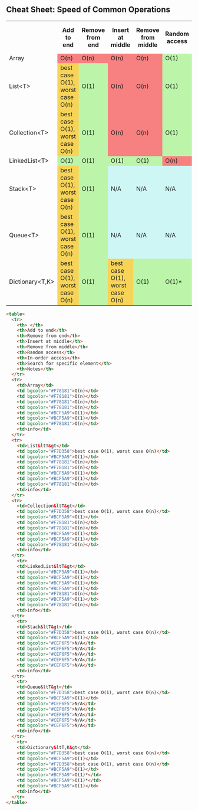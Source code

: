 ## Cheat Sheet: Speed of Common Operations

<table>
  <tr>
    <th> </th>
    <th>Add to end</th>
	<th>Remove from end</th>
	<th>Insert at middle</th>
	<th>Remove from middle</th>
	<th>Random access</th>
	<th>In-order access</th>
	<th>Search for specific element</th>
	<th>Notes</th>	
  </tr>
  <tr>
    <td>Array</td>
    <td bgcolor="#F78181">O(n)</td>
    <td bgcolor="#F78181">O(n)</td>
    <td bgcolor="#F78181">O(n)</td>
    <td bgcolor="#F78181">O(n)</td>
    <td bgcolor="#BCF5A9">O(1)</td>
    <td bgcolor="#BCF5A9">O(1)</td>
    <td bgcolor="#F78181">O(n)</td>
	<td>info</td>
  </tr>
  <tr>
    <td>List&ltT&gt</td>
    <td bgcolor="#F7D358">best case O(1), worst case O(n)</td>
    <td bgcolor="#BCF5A9">O(1)</td>
    <td bgcolor="#F78181">O(n)</td>
    <td bgcolor="#F78181">O(n)</td>
    <td bgcolor="#BCF5A9">O(1)</td>
    <td bgcolor="#BCF5A9">O(1)</td>
    <td bgcolor="#F78181">O(n)</td>
	<td>info</td>
  </tr>
  <tr>
    <td>Collection&ltT&gt</td>
    <td bgcolor="#F7D358">best case O(1), worst case O(n)</td>
    <td bgcolor="#BCF5A9">O(1)</td>
    <td bgcolor="#F78181">O(n)</td>
    <td bgcolor="#F78181">O(n)</td>
    <td bgcolor="#BCF5A9">O(1)</td>
    <td bgcolor="#BCF5A9">O(1)</td>
    <td bgcolor="#F78181">O(n)</td>
	<td>info</td>
  </tr>
    <tr>
    <td>LinkedList&ltT&gt</td>
    <td bgcolor="#BCF5A9">O(1)</td>
    <td bgcolor="#BCF5A9">O(1)</td>
    <td bgcolor="#BCF5A9">O(1)</td>
    <td bgcolor="#BCF5A9">O(1)</td>
    <td bgcolor="#F78181">O(n)</td>
    <td bgcolor="#BCF5A9">O(1)</td>
    <td bgcolor="#F78181">O(n)</td>
	<td>info</td>
  </tr>
    <tr>
    <td>Stack&ltT&gt</td>
    <td bgcolor="#F7D358">best case O(1), worst case O(n)</td>
    <td bgcolor="#BCF5A9">O(1)</td>
    <td bgcolor="#CEF6F5">N/A</td>
    <td bgcolor="#CEF6F5">N/A</td>
    <td bgcolor="#CEF6F5">N/A</td>
    <td bgcolor="#CEF6F5">N/A</td>
    <td bgcolor="#CEF6F5">N/A</td>
	<td>info</td>
  </tr>
    <tr>
    <td>Queue&ltT&gt</td>
    <td bgcolor="#F7D358">best case O(1), worst case O(n)</td>
    <td bgcolor="#BCF5A9">O(1)</td>
    <td bgcolor="#CEF6F5">N/A</td>
    <td bgcolor="#CEF6F5">N/A</td>
    <td bgcolor="#CEF6F5">N/A</td>
    <td bgcolor="#CEF6F5">N/A</td>
    <td bgcolor="#CEF6F5">N/A</td>
	<td>info</td>
  </tr>
    <tr>
    <td>Dictionary&ltT,K&gt</td>
    <td bgcolor="#F7D358">best case O(1), worst case O(n)</td>
    <td bgcolor="#BCF5A9">O(1)</td>
    <td bgcolor="#F7D358">best case O(1), worst case O(n)</td>
    <td bgcolor="#BCF5A9">O(1)</td>
    <td bgcolor="#BCF5A9">O(1)*</td>    
	<td bgcolor="#BCF5A9">O(1)*</td>    
	<td bgcolor="#BCF5A9">O(1)</td>
	<td>info</td>
  </tr>
</table>

```HTML
<table>
  <tr>
    <th> </th>
    <th>Add to end</th>
	<th>Remove from end</th>
	<th>Insert at middle</th>
	<th>Remove from middle</th>
	<th>Random access</th>
	<th>In-order access</th>
	<th>Search for specific element</th>
	<th>Notes</th>	
  </tr>
  <tr>
    <td>Array</td>
    <td bgcolor="#F78181">O(n)</td>
    <td bgcolor="#F78181">O(n)</td>
    <td bgcolor="#F78181">O(n)</td>
    <td bgcolor="#F78181">O(n)</td>
    <td bgcolor="#BCF5A9">O(1)</td>
    <td bgcolor="#BCF5A9">O(1)</td>
    <td bgcolor="#F78181">O(n)</td>
	<td>info</td>
  </tr>
  <tr>
    <td>List&ltT&gt</td>
    <td bgcolor="#F7D358">best case O(1), worst case O(n)</td>
    <td bgcolor="#BCF5A9">O(1)</td>
    <td bgcolor="#F78181">O(n)</td>
    <td bgcolor="#F78181">O(n)</td>
    <td bgcolor="#BCF5A9">O(1)</td>
    <td bgcolor="#BCF5A9">O(1)</td>
    <td bgcolor="#F78181">O(n)</td>
	<td>info</td>
  </tr>
  <tr>
    <td>Collection&ltT&gt</td>
    <td bgcolor="#F7D358">best case O(1), worst case O(n)</td>
    <td bgcolor="#BCF5A9">O(1)</td>
    <td bgcolor="#F78181">O(n)</td>
    <td bgcolor="#F78181">O(n)</td>
    <td bgcolor="#BCF5A9">O(1)</td>
    <td bgcolor="#BCF5A9">O(1)</td>
    <td bgcolor="#F78181">O(n)</td>
	<td>info</td>
  </tr>
    <tr>
    <td>LinkedList&ltT&gt</td>
    <td bgcolor="#BCF5A9">O(1)</td>
    <td bgcolor="#BCF5A9">O(1)</td>
    <td bgcolor="#BCF5A9">O(1)</td>
    <td bgcolor="#BCF5A9">O(1)</td>
    <td bgcolor="#F78181">O(n)</td>
    <td bgcolor="#BCF5A9">O(1)</td>
    <td bgcolor="#F78181">O(n)</td>
	<td>info</td>
  </tr>
    <tr>
    <td>Stack&ltT&gt</td>
    <td bgcolor="#F7D358">best case O(1), worst case O(n)</td>
    <td bgcolor="#BCF5A9">O(1)</td>
    <td bgcolor="#CEF6F5">N/A</td>
    <td bgcolor="#CEF6F5">N/A</td>
    <td bgcolor="#CEF6F5">N/A</td>
    <td bgcolor="#CEF6F5">N/A</td>
    <td bgcolor="#CEF6F5">N/A</td>
	<td>info</td>
  </tr>
    <tr>
    <td>Queue&ltT&gt</td>
    <td bgcolor="#F7D358">best case O(1), worst case O(n)</td>
    <td bgcolor="#BCF5A9">O(1)</td>
    <td bgcolor="#CEF6F5">N/A</td>
    <td bgcolor="#CEF6F5">N/A</td>
    <td bgcolor="#CEF6F5">N/A</td>
    <td bgcolor="#CEF6F5">N/A</td>
    <td bgcolor="#CEF6F5">N/A</td>
	<td>info</td>
  </tr>
    <tr>
    <td>Dictionary&ltT,K&gt</td>
    <td bgcolor="#F7D358">best case O(1), worst case O(n)</td>
    <td bgcolor="#BCF5A9">O(1)</td>
    <td bgcolor="#F7D358">best case O(1), worst case O(n)</td>
    <td bgcolor="#BCF5A9">O(1)</td>
    <td bgcolor="#BCF5A9">O(1)*</td>    
	<td bgcolor="#BCF5A9">O(1)*</td>    
	<td bgcolor="#BCF5A9">O(1)</td>
	<td>info</td>
  </tr>
</table>
```
